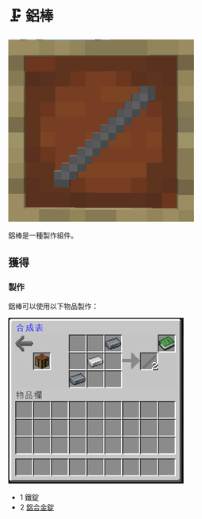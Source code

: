 # 🗜 鋁棒

![](<../.gitbook/assets/image (108).png>)

鋁棒是一種製作組件。

## 獲得

### 製作

鋁棒可以使用以下物品製作：

![](<../.gitbook/assets/image (107).png>)

* 1 鐵錠
* 2 [鋁合金錠](Aluminium-Alloy-Ingot.md)
